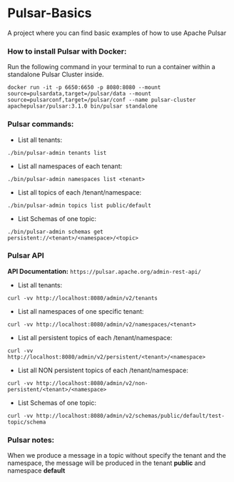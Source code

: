 # Pulsar-Basics

A project where you can find basic examples of how to use Apache Pulsar

### How to install Pulsar with Docker:

Run the following command in your terminal to run a container within a standalone Pulsar Cluster inside.

`docker run -it -p 6650:6650 -p 8080:8080 --mount source=pulsardata,target=/pulsar/data --mount source=pulsarconf,target=/pulsar/conf --name pulsar-cluster apachepulsar/pulsar:3.1.0 bin/pulsar standalone`

### Pulsar commands:

- List all tenants:

`./bin/pulsar-admin tenants list`

- List all namespaces of each tenant:

`./bin/pulsar-admin namespaces list <tenant>`

- List all topics of each /tenant/namespace:

`./bin/pulsar-admin topics list public/default`

- List Schemas of one topic:

`./bin/pulsar-admin schemas get persistent://<tenant>/<namespace>/<topic>`

### Pulsar API

**API Documentation:** `https://pulsar.apache.org/admin-rest-api/`

- List all tenants:

`curl -vv http://localhost:8080/admin/v2/tenants`

- List all namespaces of one specific tenant:

`curl -vv http://localhost:8080/admin/v2/namespaces/<tenant>`

- List all persistent topics of each /tenant/namespace:

`curl -vv http://localhost:8080/admin/v2/persistent/<tenant>/<namespace>`

- List all NON persistent topics of each /tenant/namespace:

`curl -vv http://localhost:8080/admin/v2/non-persistent/<tenant>/<namespace>`

- List Schemas of one topic:

`curl -vv http://localhost:8080/admin/v2/schemas/public/default/test-topic/schema`

### Pulsar notes:

When we produce a message in a topic without specify the tenant and the namespace, the message will be produced in the tenant **public** and namespace **default**
